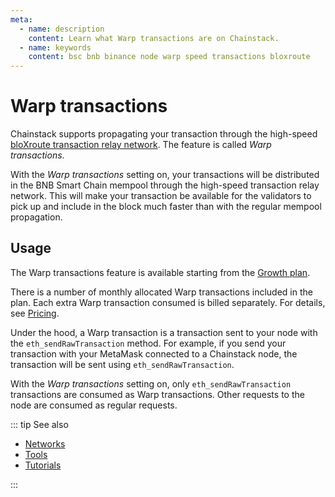 ```yaml
---
meta:
  - name: description
    content: Learn what Warp transactions are on Chainstack.
  - name: keywords
    content: bsc bnb binance node warp speed transactions bloxroute
---
```


# Warp transactions

Chainstack supports propagating your transaction through the high-speed [bloXroute transaction relay network](https://docs.bloxroute.com/bdn-architecture). The feature is called *Warp transactions*.

With the *Warp transactions* setting on, your transactions will be distributed in the BNB Smart Chain mempool through the high-speed transaction relay network. This will make your transaction be available for the validators to pick up and include in the block much faster than with the regular mempool propagation.

## Usage

The Warp transactions feature is available starting from the <a href="https://chainstack.com/pricing/" target="_blank">Growth plan</a>.

There is a number of monthly allocated Warp transactions included in the plan. Each extra Warp transaction consumed is billed separately. For details, see <a href="https://chainstack.com/pricing/" target="_blank">Pricing</a>.

Under the hood, a Warp transaction is a transaction sent to your node with the `eth_sendRawTransaction` method. For example, if you send your transaction with your MetaMask connected to a Chainstack node, the transaction will be sent using `eth_sendRawTransaction`.

With the *Warp transactions* setting on, only `eth_sendRawTransaction` transactions are consumed as Warp transactions. Other requests to the node are consumed as regular requests.

::: tip See also

* [Networks](/operations/bsc/networks)
* [Tools](/operations/bsc/tools)
* [Tutorials](/tutorials/bsc/)

:::
